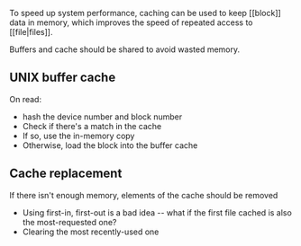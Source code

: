 To speed up system performance, caching can be used to keep [[block]] data in memory, which improves the speed of repeated access to [[file|files]].

Buffers and cache should be shared to avoid wasted memory.

## UNIX buffer cache
On read:
- hash the device number and block number
- Check if there's a match in the cache
- If so, use the in-memory copy
- Otherwise, load the block into the buffer cache

## Cache replacement
If there isn't enough memory, elements of the cache should be removed
- Using first-in, first-out is a bad idea -- what if the first file cached is also the most-requested one?
- Clearing the most recently-used one